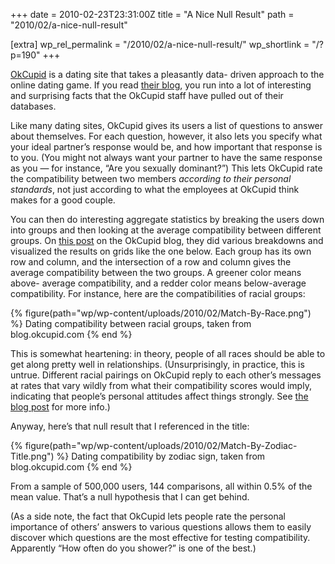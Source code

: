 +++
date = 2010-02-23T23:31:00Z
title = "A Nice Null Result"
path = "2010/02/a-nice-null-result"

[extra]
wp_rel_permalink = "/2010/02/a-nice-null-result/"
wp_shortlink = "/?p=190"
+++

[OkCupid](http://okcupid.com/) is a dating site that takes a pleasantly data-
driven approach to the online dating game. If you read
[their blog](http://blog.okcupid.com/), you run into a lot of interesting and
surprising facts that the OkCupid staff have pulled out of their databases.

Like many dating sites, OkCupid gives its users a list of questions to answer
about themselves. For each question, however, it also lets you specify what
your ideal partner’s response would be, and how important that response is to
you. (You might not always want your partner to have the same response as you
— for instance, “Are you sexually dominant?”) This lets OkCupid rate the
compatibility between two members _according to their personal standards_, not
just according to what the employees at OkCupid think makes for a good couple.

You can then do interesting aggregate statistics by breaking the users down
into groups and then looking at the average compatibility between different
groups. On
[this post](http://blog.okcupid.com/index.php/2009/10/05/your-race-affects-whether-people-write-you-back/)
on the OkCupid blog, they did various breakdowns and visualized the results on
grids like the one below. Each group has its own row and column, and the
intersection of a row and column gives the average compatibility between the
two groups. A greener color means above- average compatibility, and a redder
color means below-average compatibility. For instance, here are the
compatibilities of racial groups:

{% figure(path="wp/wp-content/uploads/2010/02/Match-By-Race.png") %}
Dating compatibility between racial groups, taken from blog.okcupid.com
{% end %}

This is somewhat heartening: in theory, people of all races should be able to
get along pretty well in relationships. (Unsurprisingly, in practice, this is
untrue. Different racial pairings on OkCupid reply to each other’s messages at
rates that vary wildly from what their compatibility scores would imply,
indicating that people’s personal attitudes affect things strongly. See
[the blog post](http://blog.okcupid.com/index.php/2009/10/05/your-race-affects-whether-people-write-you-back/)
for more info.)

Anyway, here’s that null result that I referenced in the title:

{% figure(path="wp/wp-content/uploads/2010/02/Match-By-Zodiac-Title.png") %}
Dating compatibility by zodiac sign, taken from blog.okcupid.com
{% end %}

From a sample of 500,000 users, 144 comparisons, all within 0.5% of the mean
value. That’s a null hypothesis that I can get behind.

(As a side note, the fact that OkCupid lets people rate the personal
importance of others’ answers to various questions allows them to easily
discover which questions are the most effective for testing compatibility.
Apparently “How often do you shower?” is one of the best.)
